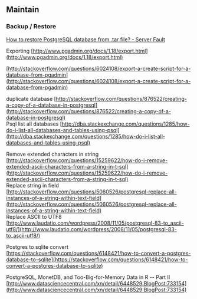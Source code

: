 
## Maintain


### Backup / Restore

[How to restore PostgreSQL database from .tar file? - Server Fault](https://serverfault.com/questions/115051/how-to-restore-postgresql-database-from-tar-file)


Exporting [http://www.pgadmin.org/docs/1.18/export.html](http://www.pgadmin.org/docs/1.18/export.html)  
  
[http://stackoverflow.com/questions/6024108/export-a-create-script-for-a-database-from-pgadmin](http://stackoverflow.com/questions/6024108/export-a-create-script-for-a-database-from-pgadmin)  
  
duplicate database [http://stackoverflow.com/questions/876522/creating-a-copy-of-a-database-in-postgresql](http://stackoverflow.com/questions/876522/creating-a-copy-of-a-database-in-postgresql)  
Psql list all databases [http://dba.stackexchange.com/questions/1285/how-do-i-list-all-databases-and-tables-using-psql](http://dba.stackexchange.com/questions/1285/how-do-i-list-all-databases-and-tables-using-psql)  
  
Remove extended characters in string [http://stackoverflow.com/questions/15259622/how-do-i-remove-extended-ascii-characters-from-a-string-in-t-sql](http://stackoverflow.com/questions/15259622/how-do-i-remove-extended-ascii-characters-from-a-string-in-t-sql)  
Replace string in field [http://stackoverflow.com/questions/5060526/postgresql-replace-all-instances-of-a-string-within-text-field](http://stackoverflow.com/questions/5060526/postgresql-replace-all-instances-of-a-string-within-text-field)  
Replace ASCII to UTF8 [http://www.laudatio.com/wordpress/2008/11/05/postgresql-83-to_ascii-utf8/](http://www.laudatio.com/wordpress/2008/11/05/postgresql-83-to_ascii-utf8/)  
  
Postgres to sqlite convert [https://stackoverflow.com/questions/6148421/how-to-convert-a-postgres-database-to-sqlite](https://stackoverflow.com/questions/6148421/how-to-convert-a-postgres-database-to-sqlite)  
  
PostgreSQL, MonetDB, and Too-Big-for-Memory Data in R -- Part II [http://www.datasciencecentral.com/xn/detail/6448529:BlogPost:733154](http://www.datasciencecentral.com/xn/detail/6448529:BlogPost:733154)

